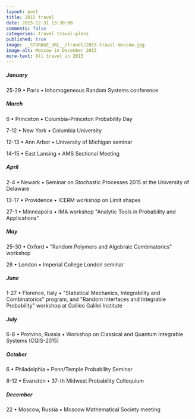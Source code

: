 ```yaml
---
layout: post
title: 2015 travel
date: 2015-12-31 13:30:00
comments: false
categories: travel travel-plans
published: true
image: __STORAGE_URL__/travel/2015-travel-moscow.jpg
image-alt: Moscow in December 2015
more-text: All travel in 2015
---
```


##### January

25-29 &bull; Paris &bull; Inhomogeneous Random Systems conference

<!--more-->

<!-- ##### February -->

##### March

6 &bull; Princeton &bull; Columbia-Princeton Probability Day

7-12  &bull; New York &bull;  Columbia University

12-13  &bull; Ann Arbor &bull; University of Michigan seminar

14-15  &bull; East Lansing &bull; AMS Sectional Meeting

##### April

2-4  &bull; Newark &bull;  Seminar on Stochastic Processes 2015 at the University of Delaware

13-17  &bull; Providence &bull;  ICERM workshop on Limit shapes

27-1 &bull;  Minneapolis &bull;  IMA workshop "Analytic Tools in Probability and Applications"

##### May

25-30 &bull;  Oxford  &bull;  "Random Polymers and Algebraic Combinatorics" workshop

28  &bull; London &bull; Imperial College London seminar

##### June

1-27  &bull; Florence, Italy &bull; "Statistical Mechanics, Integrability and Combinatorics" program,
	and "Random Interfaces and Integrable Probability" workshop at Galileo Galilei Institute

##### July

6-8  &bull; Protvino, Russia &bull;  Workshop on Classical and Quantum Integrable Systems (CQIS-2015)

<!-- ##### August

##### September -->

##### October

6  &bull; Philadelphia &bull;  Penn/Temple Probability Seminar

8-12  &bull; Evanston &bull;  37-th Midwest Probability Colloquium

<!-- ##### November -->

##### December

22 &bull; Moscow, Russia  &bull; Moscow Mathematical Society meeting
